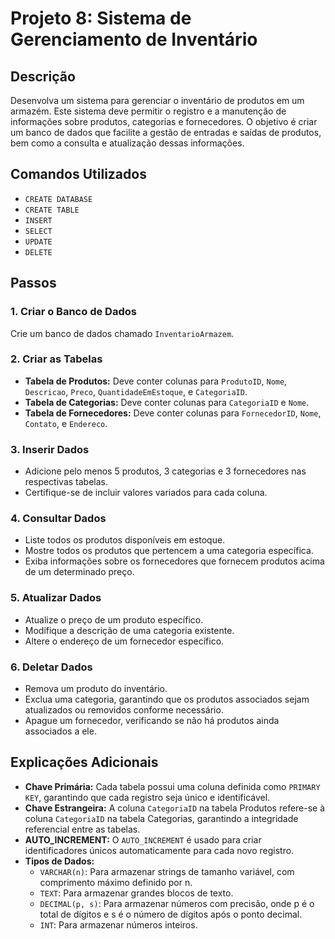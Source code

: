 # Projeto 8: Sistema de Gerenciamento de Inventário

## Descrição
Desenvolva um sistema para gerenciar o inventário de produtos em um armazém. Este sistema deve permitir o registro e a manutenção de informações sobre produtos, categorias e fornecedores. O objetivo é criar um banco de dados que facilite a gestão de entradas e saídas de produtos, bem como a consulta e atualização dessas informações.

## Comandos Utilizados
- `CREATE DATABASE`
- `CREATE TABLE`
- `INSERT`
- `SELECT`
- `UPDATE`
- `DELETE`

## Passos

### 1. Criar o Banco de Dados
Crie um banco de dados chamado `InventarioArmazem`.

### 2. Criar as Tabelas
- **Tabela de Produtos:** Deve conter colunas para `ProdutoID`, `Nome`, `Descricao`, `Preco`, `QuantidadeEmEstoque`, e `CategoriaID`.
- **Tabela de Categorias:** Deve conter colunas para `CategoriaID` e `Nome`.
- **Tabela de Fornecedores:** Deve conter colunas para `FornecedorID`, `Nome`, `Contato`, e `Endereco`.

### 3. Inserir Dados
- Adicione pelo menos 5 produtos, 3 categorias e 3 fornecedores nas respectivas tabelas.
- Certifique-se de incluir valores variados para cada coluna.

### 4. Consultar Dados
- Liste todos os produtos disponíveis em estoque.
- Mostre todos os produtos que pertencem a uma categoria específica.
- Exiba informações sobre os fornecedores que fornecem produtos acima de um determinado preço.

### 5. Atualizar Dados
- Atualize o preço de um produto específico.
- Modifique a descrição de uma categoria existente.
- Altere o endereço de um fornecedor específico.

### 6. Deletar Dados
- Remova um produto do inventário.
- Exclua uma categoria, garantindo que os produtos associados sejam atualizados ou removidos conforme necessário.
- Apague um fornecedor, verificando se não há produtos ainda associados a ele.

## Explicações Adicionais
- **Chave Primária:** Cada tabela possui uma coluna definida como `PRIMARY KEY`, garantindo que cada registro seja único e identificável.
- **Chave Estrangeira:** A coluna `CategoriaID` na tabela Produtos refere-se à coluna `CategoriaID` na tabela Categorias, garantindo a integridade referencial entre as tabelas.
- **AUTO_INCREMENT:** O `AUTO_INCREMENT` é usado para criar identificadores únicos automaticamente para cada novo registro.
- **Tipos de Dados:**
  - `VARCHAR(n)`: Para armazenar strings de tamanho variável, com comprimento máximo definido por n.
  - `TEXT`: Para armazenar grandes blocos de texto.
  - `DECIMAL(p, s)`: Para armazenar números com precisão, onde p é o total de dígitos e s é o número de dígitos após o ponto decimal.
  - `INT`: Para armazenar números inteiros.
